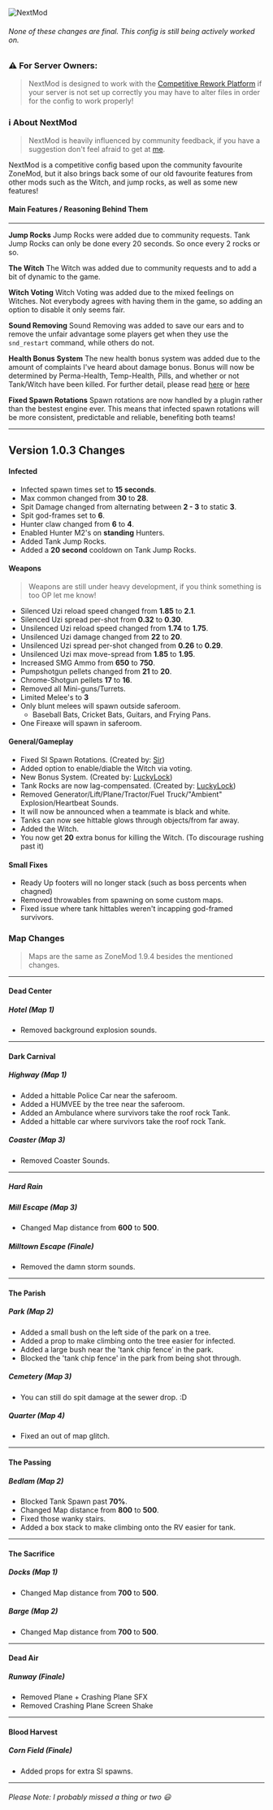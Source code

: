 ![NextMod](https://i.imgur.com/HnT19l1.png)
###### None of these changes are final. This config is still being actively worked on.

### ⚠ For Server Owners:
> NextMod is designed to work with the [Competitive Rework Platform](https://github.com/LuckyServ/l4d2_luckylock_server_install_public/tree/master/cfg) if your server is not set up correctly you may have to alter files in order for the config to work properly!

### ℹ About NextMod
> NextMod is heavily influenced by community feedback, if you have a suggestion don't feel afraid to get at [me](https://steamcommunity.com/id/lonesome-spoon/).
 
NextMod is a competitive config based upon the community favourite ZoneMod, but it also brings back some of our old favourite features from other mods such as the Witch, and jump rocks, as well as some new features!

#### Main Features / Reasoning Behind Them
---
**Jump Rocks** 
Jump Rocks were added due to community requests. Tank Jump Rocks can only be done every 20 seconds. So once every 2 rocks or so.

**The Witch**
The Witch was added due to community requests and to add a bit of dynamic to the game.

**Witch Voting**
 Witch Voting was added due to the mixed feelings on Witches. Not everybody agrees with having them in the game, so adding an option to disable it only seems fair.

**Sound Removing**
Sound Removing was added to save our ears and to remove the unfair advantage some players get when they use the `snd_restart` command, while others do not.

**Health Bonus System**
The new health bonus system was added due to the amount of complaints I've heard about damage bonus. Bonus will now be determined by Perma-Health, Temp-Health, Pills, and whether or not Tank/Witch have been killed. For further detail, please read [here](https://camo.githubusercontent.com/d86c7163fdf887d943947ba2accf7e74c32632e7/68747470733a2f2f692e696d6775722e636f6d2f63517471747a312e706e67) or [here](https://github.com/LuckyServ/sourcemod-plugins/blob/master/source/l4d2_health_temp_bonus.sp)

**Fixed Spawn Rotations**
Spawn rotations are now handled by a plugin rather than the bestest engine ever. This means that infected spawn rotations will be more consistent, predictable and reliable, benefiting both teams!

---
## Version 1.0.3 Changes
#### Infected
* Infected spawn times set to **15 seconds**.
* Max common changed from **30** to **28**.
* Spit Damage changed from alternating between **2 - 3** to static **3**.
* Spit god-frames set to **6**.
* Hunter claw changed from **6** to **4**.
* Enabled Hunter M2's on **standing** Hunters.
* Added Tank Jump Rocks.
* Added a **20 second** cooldown on Tank Jump Rocks.
#### Weapons
> Weapons are still under heavy development, if you think something is too OP let me know!
* Silenced Uzi reload speed changed from **1.85** to **2.1**.
* Silenced Uzi spread per-shot from **0.32** to **0.30**.
* Unsilenced Uzi reload speed changed from **1.74** to **1.75**.
* Unsilenced Uzi damage changed from **22** to **20**.
* Unsilenced Uzi spread per-shot changed from **0.26** to **0.29**.
* Unsilenced Uzi max move-spread from **1.85** to **1.95**.
* Increased SMG Ammo from **650** to **750**.
* Pumpshotgun pellets changed from **21** to **20**.
* Chrome-Shotgun pellets **17** to **16**.
* Removed all Mini-guns/Turrets.
* Limited Melee's to **3**
* Only blunt melees will spawn outside saferoom.
    * Baseball Bats, Cricket Bats, Guitars, and Frying Pans.
* One Fireaxe will spawn in saferoom.
#### General/Gameplay
* Fixed SI Spawn Rotations. (Created by: [Sir](https://github.com/SirPlease/))
* Added option to enable/diable the Witch via voting.
* New Bonus System. (Created by: [LuckyLock](https://github.com/LuckyServ))
* Tank Rocks are now lag-compensated. (Created by: [LuckyLock](https://github.com/LuckyServ))
* Removed Generator/Lift/Plane/Tractor/Fuel Truck/"Ambient" Explosion/Heartbeat Sounds.
* It will now be announced when a teammate is black and white.
* Tanks can now see hittable glows through objects/from far away.
* Added the Witch.
* You now get **20** extra bonus for killing the Witch. (To discourage rushing past it)
#### Small Fixes
* Ready Up footers will no longer stack (such as boss percents when chagned)
* Removed throwables from spawning on some custom maps.
* Fixed issue where tank hittables weren't incapping god-framed survivors.
### Map Changes
> Maps are the same as ZoneMod 1.9.4 besides the mentioned changes.
---
#### Dead Center
##### Hotel (Map 1)
* Removed background explosion sounds.
---
#### Dark Carnival
##### Highway (Map 1)
* Added a hittable Police Car near the saferoom.
* Added a HUMVEE by the tree near the saferoom.
* Added an Ambulance where survivors take the roof rock Tank.
* Added a hittable car where survivors take the roof rock Tank.
##### Coaster (Map 3)
* Removed Coaster Sounds.
---
##### Hard Rain
##### Mill Escape (Map 3)
* Changed Map distance from **600** to **500**.
##### Milltown Escape (Finale)
* Removed the damn storm sounds.
---
#### The Parish
##### Park (Map 2)
* Added a small bush on the left side of the park on a tree.
* Added a prop to make climbing onto the tree easier for infected.
* Added a large bush near the 'tank chip fence' in the park.
* Blocked the 'tank chip fence' in the park from being shot through.
##### Cemetery (Map 3)
* You can still do spit damage at the sewer drop. :D
##### Quarter (Map 4)
* Fixed an out of map glitch.
---
#### The Passing
##### Bedlam (Map 2)
* Blocked Tank Spawn past **70%**.
* Changed Map distance from **800** to **500**.
* Fixed those wanky stairs.
* Added a box stack to make climbing onto the RV easier for tank.
---
#### The Sacrifice
##### Docks (Map 1)
* Changed Map distance from **700** to **500**.
##### Barge (Map 2)
* Changed Map distance from **700** to **500**.
---
#### Dead Air
##### Runway (Finale)
* Removed Plane + Crashing Plane SFX
* Removed Crashing Plane Screen Shake
---
#### Blood Harvest
##### Corn Field (Finale)
* Added props for extra SI spawns.
---
###### Please Note: I probably missed a thing or two 😃
